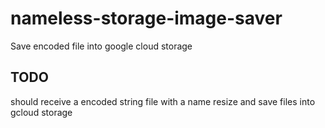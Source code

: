 # nameless-storage-image-saver

Save encoded file into google cloud storage

## TODO

should receive a encoded string file with a name resize and save files into gcloud storage
